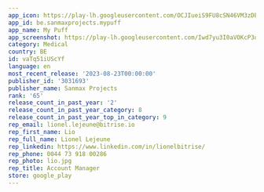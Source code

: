 ```yaml
---
app_icon: https://play-lh.googleusercontent.com/OCJIueiS9FU8cSN46VM3zDEIcrS2unQSv2Jl3_tZ_rggBzoZuz8LAKwLVWO2e3-uag
app_id: be.sanmaxprojects.mypuff
app_name: My Puff
app_screenshot: https://play-lh.googleusercontent.com/Iwd7yu3I0aVOKcP3qzIRHgfadB6gOKnt1Oj0oh5uoC4sIIZNn1EiR3IeahXWPJG_VQ
category: Medical
country: BE
id: vaTq51iUScYf
language: en
most_recent_release: '2023-08-23T00:00:00'
publisher_id: '3031693'
publisher_name: Sanmax Projects
rank: '65'
release_count_in_past_year: '2'
release_count_in_past_year_category: 8
release_count_in_past_year_top_in_category: 9
rep_email: lionel.lejeune@bitrise.io
rep_first_name: Lio
rep_full_name: Lionel Lejeune
rep_linkedin: https://www.linkedin.com/in/lionelbitrise/
rep_phone: 0044 73 918 00286
rep_photo: lio.jpg
rep_title: Account Manager
store: google_play
---
```

